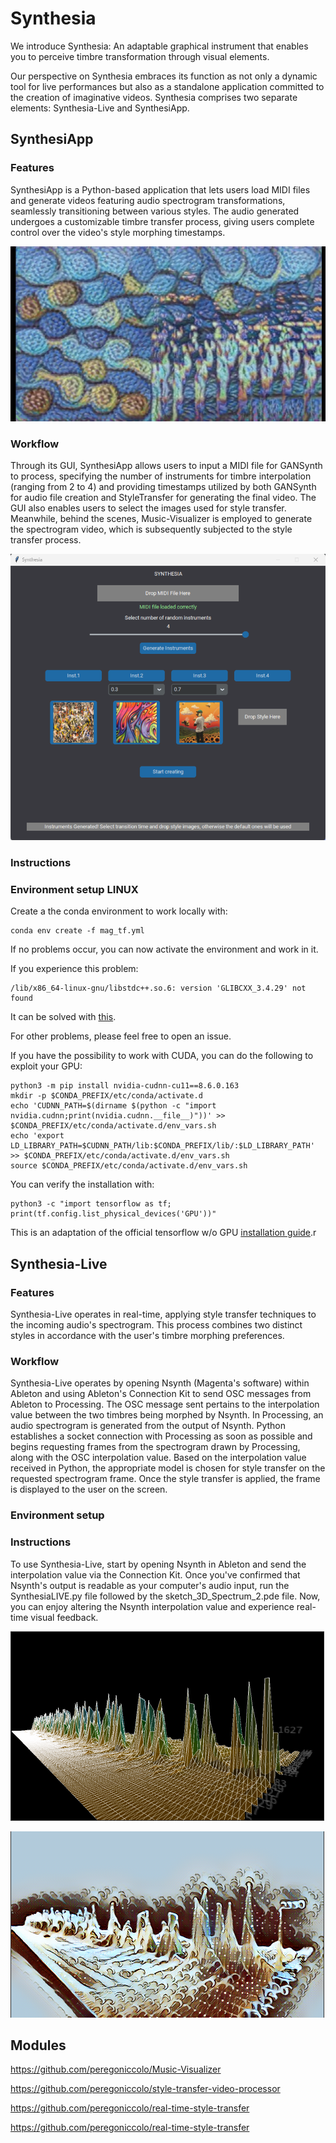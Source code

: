 # Synthesia

We introduce Synthesia: An adaptable graphical instrument that enables you to perceive timbre transformation through visual elements.

Our perspective on Synthesia embraces its function as not only a dynamic tool for live performances but also as a standalone application committed to the creation of imaginative videos. Synthesia comprises two separate elements: Synthesia-Live and SynthesiApp.

## SynthesiApp
### Features
SynthesiApp is a Python-based application that lets users load MIDI files and generate videos featuring audio spectrogram transformations, seamlessly transitioning between various styles. The audio generated undergoes a customizable timbre transfer process, giving users complete control over the video's style morphing timestamps.

![Alt text](images/SynthesiaApp.png)

### Workflow
Through its GUI, SynthesiApp allows users to input a MIDI file for GANSynth to process, specifying the number of instruments for timbre interpolation (ranging from 2 to 4) and providing timestamps utilized by both GANSynth for audio file creation and StyleTransfer for generating the final video. The GUI also enables users to select the images used for style transfer. Meanwhile, behind the scenes, Music-Visualizer is employed to generate the spectrogram video, which is subsequently subjected to the style transfer process.

![Alt text](images/gui_synthesia.png)
### Instructions

### Environment setup LINUX
Create a the conda environment to work locally with:
```
conda env create -f mag_tf.yml
```
If no problems occur, you can now activate the environment and work in it. 

If you experience this problem: 
```
/lib/x86_64-linux-gnu/libstdc++.so.6: version 'GLIBCXX_3.4.29' not found
```
It can be solved with <a href="https://github.com/pybind/pybind11/discussions/3453#discussioncomment-7068951">this</a>.

For other problems, please feel free to open an issue.

If you have the possibility to work with CUDA, you can do the following to exploit your GPU:
```
python3 -m pip install nvidia-cudnn-cu11==8.6.0.163
mkdir -p $CONDA_PREFIX/etc/conda/activate.d
echo 'CUDNN_PATH=$(dirname $(python -c "import nvidia.cudnn;print(nvidia.cudnn.__file__)"))' >> $CONDA_PREFIX/etc/conda/activate.d/env_vars.sh
echo 'export LD_LIBRARY_PATH=$CUDNN_PATH/lib:$CONDA_PREFIX/lib/:$LD_LIBRARY_PATH' >> $CONDA_PREFIX/etc/conda/activate.d/env_vars.sh
source $CONDA_PREFIX/etc/conda/activate.d/env_vars.sh
```
You can verify the installation with:
```
python3 -c "import tensorflow as tf; print(tf.config.list_physical_devices('GPU'))"
```
This is an adaptation of the official tensorflow w/o GPU <a href="https://www.tensorflow.org/install/pip?hl=it">installation guide</a>.r

## Synthesia-Live
### Features
Synthesia-Live operates in real-time, applying style transfer techniques to the incoming audio's spectrogram. This process combines two distinct styles in accordance with the user's timbre morphing preferences.

### Workflow
Synthesia-Live operates by opening Nsynth (Magenta's software) within Ableton and using Ableton's Connection Kit to send OSC messages from Ableton to Processing. The OSC message sent pertains to the interpolation value between the two timbres being morphed by Nsynth. In Processing, an audio spectrogram is generated from the output of Nsynth. Python establishes a socket connection with Processing as soon as possible and begins requesting frames from the spectrogram drawn by Processing, along with the OSC interpolation value. Based on the interpolation value received in Python, the appropriate model is chosen for style transfer on the requested spectrogram frame. Once the style transfer is applied, the frame is displayed to the user on the screen.

### Environment setup

### Instructions
To use Synthesia-Live, start by opening Nsynth in Ableton and send the interpolation value via the Connection Kit. Once you've confirmed that Nsynth's output is readable as your computer's audio input, run the SynthesiaLIVE.py file followed by the sketch_3D_Spectrum_2.pde file. Now, you can enjoy altering the Nsynth interpolation value and experience real-time visual feedback.



![Alt text](images/SynthesiaLiveSpec.png)

![Alt text](images/SynthesiaLiveStyled.png)


## Modules 
https://github.com/peregoniccolo/Music-Visualizer

https://github.com/peregoniccolo/style-transfer-video-processor

https://github.com/peregoniccolo/real-time-style-transfer

https://github.com/peregoniccolo/real-time-style-transfer

